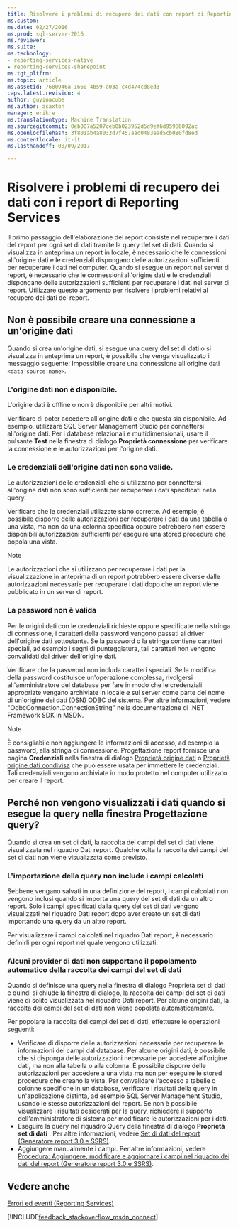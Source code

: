 ```yaml
---
title: Risolvere i problemi di recupero dei dati con report di Reporting Services | Documenti Microsoft
ms.custom: 
ms.date: 02/27/2016
ms.prod: sql-server-2016
ms.reviewer: 
ms.suite: 
ms.technology:
- reporting-services-native
- reporting-services-sharepoint
ms.tgt_pltfrm: 
ms.topic: article
ms.assetid: 7680946a-1660-4b59-a03a-c4d474cd8ed3
caps.latest.revision: 4
author: guyinacube
ms.author: asaxton
manager: erikre
ms.translationtype: Machine Translation
ms.sourcegitcommit: 0eb007a5207ceb0b023952d5d9ef6d95986092ac
ms.openlocfilehash: 3f801ab4a8033d7f457aad0483ead5cb080fd8ed
ms.contentlocale: it-it
ms.lasthandoff: 08/09/2017

---
```

# <a name="troubleshoot-data-retrieval-issues-with-reporting-services-reports"></a>Risolvere i problemi di recupero dei dati con i report di Reporting Services
Il primo passaggio dell'elaborazione del report consiste nel recuperare i dati del report per ogni set di dati tramite la query del set di dati. Quando si visualizza in anteprima un report in locale, è necessario che le connessioni all'origine dati e le credenziali dispongano delle autorizzazioni sufficienti per recuperare i dati nel computer. Quando si esegue un report nel server di report, è necessario che le connessioni all'origine dati e le credenziali dispongano delle autorizzazioni sufficienti per recuperare i dati nel server di report. Utilizzare questo argomento per risolvere i problemi relativi al recupero dei dati del report.   
  
## <a name="i-cannot-create-a-connection-to-a-data-source"></a>Non è possibile creare una connessione a un'origine dati  
Quando si crea un'origine dati, si esegue una query del set di dati o si visualizza in anteprima un report, è possibile che venga visualizzato il messaggio seguente: Impossibile creare una connessione all'origine dati `<data source name>`.   
    
### <a name="data-source-is-not-available"></a>L'origine dati non è disponibile.  
L'origine dati è offline o non è disponibile per altri motivi.   
  
Verificare di poter accedere all'origine dati e che questa sia disponibile. Ad esempio, utilizzare SQL Server Management Studio per connettersi all'origine dati. Per i database relazionali e multidimensionali, usare il pulsante **Test** nella finestra di dialogo **Proprietà connessione** per verificare la connessione e le autorizzazioni per l'origine dati.   
  
### <a name="data-source-credentials-are-not-valid"></a>Le credenziali dell'origine dati non sono valide.  
Le autorizzazioni delle credenziali che si utilizzano per connettersi all'origine dati non sono sufficienti per recuperare i dati specificati nella query.  
  
Verificare che le credenziali utilizzate siano corrette. Ad esempio, è possibile disporre delle autorizzazioni per recuperare i dati da una tabella o una vista, ma non da una colonna specifica oppure potrebbero non essere disponibili autorizzazioni sufficienti per eseguire una stored procedure che popola una vista.   
  
> [!NOTE]  
> Le autorizzazioni che si utilizzano per recuperare i dati per la visualizzazione in anteprima di un report potrebbero essere diverse dalle autorizzazioni necessarie per recuperare i dati dopo che un report viene pubblicato in un server di report.   
  
### <a name="not-a-valid-password"></a>La password non è valida  
Per le origini dati con le credenziali richieste oppure specificate nella stringa di connessione, i caratteri della password vengono passati ai driver dell'origine dati sottostante. Se la password o la stringa contiene caratteri speciali, ad esempio i segni di punteggiatura, tali caratteri non vengono convalidati dai driver dell'origine dati.   
  
Verificare che la password non includa caratteri speciali. Se la modifica della password costituisce un'operazione complessa, rivolgersi all'amministratore del database per fare in modo che le credenziali appropriate vengano archiviate in locale e sul server come parte del nome di un'origine dei dati (DSN) ODBC del sistema. Per altre informazioni, vedere "OdbcConnection.ConnectionString" nella documentazione di .NET Framework SDK in MSDN.   
  
> [!NOTE]  
>È consigliabile non aggiungere le informazioni di accesso, ad esempio la password, alla stringa di connessione. Progettazione report fornisce una pagina **Credenziali** nella finestra di dialogo [Proprietà origine dati](~/reporting-services/report-data/enter-data-source-credentials-dialog-box-report-builder.md) o [Proprietà origine dati condivisa](~/reporting-services/report-data/enter-data-source-credentials-dialog-box-report-builder.md) che può essere usata per immettere le credenziali. Tali credenziali vengono archiviate in modo protetto nel computer utilizzato per creare il report.  
  
## <a name="why-do-i-see-no-data-when-i-run-my-query-in-the-query-designer"></a>Perché non vengono visualizzati i dati quando si esegue la query nella finestra Progettazione query?  
Quando si crea un set di dati, la raccolta dei campi del set di dati viene visualizzata nel riquadro Dati report. Qualche volta la raccolta dei campi del set di dati non viene visualizzata come previsto.   
  
### <a name="import-query-does-not-import-calculated-fields"></a>L'importazione della query non include i campi calcolati  
  
Sebbene vengano salvati in una definizione del report, i campi calcolati non vengono inclusi quando si importa una query del set di dati da un altro report. Solo i campi specificati dalla query del set di dati vengono visualizzati nel riquadro Dati report dopo aver creato un set di dati importando una query da un altro report.   
  
Per visualizzare i campi calcolati nel riquadro Dati report, è necessario definirli per ogni report nel quale vengono utilizzati.   
  
### <a name="some-data-providers-do-not-support-automatic-population-of-the-dataset-field-collection"></a>Alcuni provider di dati non supportano il popolamento automatico della raccolta dei campi del set di dati  
Quando si definisce una query nella finestra di dialogo Proprietà set di dati e quindi si chiude la finestra di dialogo, la raccolta dei campi del set di dati viene di solito visualizzata nel riquadro Dati report. Per alcune origini dati, la raccolta dei campi del set di dati non viene popolata automaticamente.   
  
Per popolare la raccolta dei campi del set di dati, effettuare le operazioni seguenti:  
* Verificare di disporre delle autorizzazioni necessarie per recuperare le informazioni dei campi dal database. Per alcune origini dati, è possibile che si disponga delle autorizzazioni necessarie per accedere all'origine dati, ma non alla tabella o alla colonna. È possibile disporre delle autorizzazioni per accedere a una vista ma non per eseguire le stored procedure che creano la vista. Per convalidare l'accesso a tabelle o colonne specifiche in un database, verificare i risultati della query in un'applicazione distinta, ad esempio SQL Server Management Studio, usando le stesse autorizzazioni del report. Se non è possibile visualizzare i risultati desiderati per la query, richiedere il supporto dell'amministratore di sistema per modificare le autorizzazioni per i dati.   
* Eseguire la query nel riquadro Query della finestra di dialogo **Proprietà set di dati** . Per altre informazioni, vedere [Set di dati del report (Generatore report 3.0 e SSRS)](../../reporting-services/report-data/report-datasets-ssrs.md).  
* Aggiungere manualmente i campi. Per altre informazioni, vedere [Procedura: Aggiungere, modificare e aggiornare i campi nel riquadro dei dati del report (Generatore report 3.0 e SSRS)](../../reporting-services/report-data/add-edit-refresh-fields-in-the-report-data-pane-report-builder-and-ssrs.md).   
  
## <a name="see-also"></a>Vedere anche  
[Errori ed eventi (Reporting Services)](../../reporting-services/troubleshooting/errors-and-events-reference-reporting-services.md)  
  
  

[!INCLUDE[feedback_stackoverflow_msdn_connect](../../includes/feedback-stackoverflow-msdn-connect.md)]




